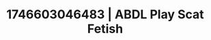 ---
categories:
- Dirty inner voice
- Audio stimulation
- Intimate reveal
- AI-generated
- Punk lovers
- Erotic escapism
- ASMR
- Cosplay
image: /assets/images/1746603046483.jpg
layout: post
seo:
  description: Featured content with premium ABDL Play, Scat Fetish. HD images available.
  keywords: ABDL Play, Scat Fetish
  og_image: /assets/images/1746603046483.jpg
  schema_type: VisualArtwork
tags:
- ABDL Play
- Scat Fetish
- '#1746603046483'
title: 1746603046483 | ABDL Play Scat Fetish
---